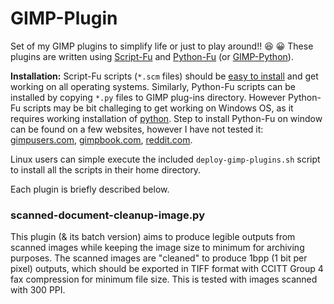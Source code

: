 # GIMP-Plugin
Set of my GIMP plugins to simplify life or just to play around!! :satisfied: :grinning: These plugins are written using [Script-Fu](https://docs.gimp.org/en/gimp-concepts-script-fu.html) and [Python-Fu](https://docs.gimp.org/en/gimp-filters-python-fu.html) (or [GIMP-Python](https://www.gimp.org/docs/python/)). 

**Installation:** Script-Fu scripts (`*.scm` files) should be [easy to install](https://docs.gimp.org/en/install-script-fu.html) and get working on all operating systems. Similarly, Python-Fu scripts can be installed by copying `*.py` files to GIMP plug-ins directory. However Python-Fu scripts may be bit challeging to get working on Windows OS, as it requires working installation of [python](https://www.python.org/). Step to install Python-Fu on window can be found on a few websites, however I have not tested it: [gimpusers.com](http://www.gimpusers.com/tutorials/install-python-for-gimp-2-6-windows), [gimpbook.com](http://gimpbook.com/scripting/), [reddit.com](https://www.reddit.com/r/GIMP/comments/1hw9f0/using_pythonfu_in_windows/).

Linux users can simple execute the included `deploy-gimp-plugins.sh` script to install all the scripts in their home directory.

Each plugin is briefly described below.

### scanned-document-cleanup-image.py
This plugin (& its batch version) aims to produce legible outputs from scanned images while keeping the image size to minimum for archiving purposes. The scanned images are "cleaned" to produce 1bpp (1 bit per pixel) outputs, which should be exported in TIFF format with CCITT Group 4 fax compression for minimum file size. This is tested with images scanned with 300 PPI.
